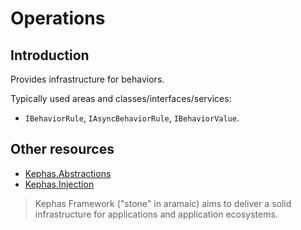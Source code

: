 ﻿# Operations

## Introduction
Provides infrastructure for behaviors.

Typically used areas and classes/interfaces/services:
* ``IBehaviorRule``, ``IAsyncBehaviorRule``, ``IBehaviorValue``.

## Other resources

* [Kephas.Abstractions](https://www.nuget.org/packages/Kephas.Abstractions)
* [Kephas.Injection](https://www.nuget.org/packages/Kephas.Injection)

> Kephas Framework ("stone" in aramaic) aims to deliver a solid infrastructure for applications and application ecosystems.
